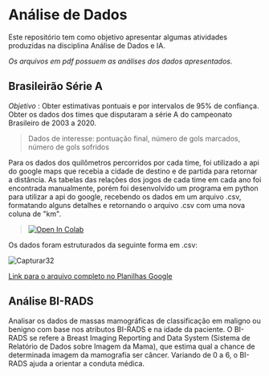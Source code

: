 # Análise de Dados

Este repositório tem como objetivo apresentar algumas atividades produzidas na disciplina Análise de Dados e IA.

*Os arquivos em pdf possuem as análises dos dados apresentados.*

## Brasileirão Série A
  *Objetivo* : Obter estimativas pontuais e por intervalos de 95% de confiança. Obter os dados dos times que disputaram a série A do campeonato Brasileiro de 2003 a 2020. 
  >Dados de interesse: pontuação final, número de gols marcados, número de gols sofridos
  
  Para os dados dos quilômetros percorridos por cada time, foi utilizado a api do google maps que recebia a cidade de destino e de partida para retornar a distância.
  As tabelas das relações dos jogos de cada time em cada ano foi encontrada manualmente, porém foi desenvolvido um programa em python para utilizar a api do google,     recebendo os dados em um arquivo .csv, formatando alguns detalhes e retornando o arquivo .csv com uma nova coluna de "km".   
  >
  ><a href="https://colab.research.google.com/drive/1z78Jr882qr1cLGaN0b1vwfCkct3g5ObB?usp=sharing"><img src="https://colab.research.google.com/assets/colab-badge.svg" alt="Open In Colab"/></a>
      
    
  Os dados foram estruturados da seguinte forma em .csv:
  
  ![Capturar32](https://user-images.githubusercontent.com/62897903/166124556-92f17c25-0e6f-433a-9fcf-7886f1cd9752.PNG)

  <a href="https://docs.google.com/spreadsheets/d/1HnYOlqWdgVpCDBqVorIxc9IofYTrrXIJY4VaaekV540/edit?usp=sharing" target="_blank"> Link para o arquivo completo no Planilhas Google </a>
  
## Análise BI-RADS

 Analisar os dados de massas mamográficas de classificação em maligno ou benigno com base nos atributos BI-RADS e na idade da paciente. O BI-RADS se refere a Breast Imaging Reporting and Data System (Sistema de Relatório de Dados sobre Imagem da Mama), que estima qual a chance de determinada imagem da mamografia ser câncer. Variando de 0 a 6, o BI-RADS ajuda a orientar a conduta médica.
